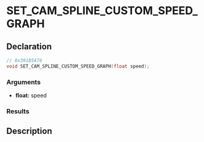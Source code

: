 # SET_CAM_SPLINE_CUSTOM_SPEED_GRAPH

## Declaration
```cpp
// 0x391B5A76
void SET_CAM_SPLINE_CUSTOM_SPEED_GRAPH(float speed);
```

### Arguments
- **float:** speed

### Results

## Description
